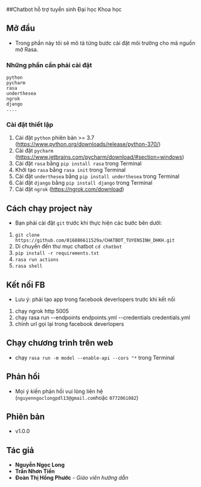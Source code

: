##Chatbot hỗ trợ tuyển sinh Đại học Khoa học

## Mở đầu
- Trong phần này tôi sẽ mô tả từng bước cài đặt môi trường cho  mã nguồn mở Rasa.

### Những phần cần phải cài đặt

```
python
pycharm
rasa
underthesea
ngrok
django
....
```

### Cài đặt thiết lập 
1. Cài đặt `python` phiên bản >= 3.7 (https://www.python.org/downloads/release/python-370/)
2. Cài đặt `pycharm` (https://www.jetbrains.com/pycharm/download/#section=windows)
3. Cài đặt `rasa` bằng  `pip install rasa` trong Terminal
4. Khởi tạo `rasa` bằng `rasa init` trong Terminal
5. Cài đặt `underthesea` bằng `pip install underthesea` trong Terminal
6. Cài đặt `django` bằng `pip install django` trong Terminal
7. Cài đặt `ngrok` (https://ngrok.com/download)

## Cách chạy project này
- Bạn phải cài đặt `git` trước khi thực hiện các bước bên dưới:
1. `git clone https://github.com/016886611529a/CHATBOT_TUYENSINH_DHKH.git`
2. Di chuyển đến thư mục chatbot `cd chatbot`
3. `pip install -r requirements.txt`
4. `rasa run actions`
5. `rasa shell`


## Kết nối FB 
- Lưu ý: phải tạo app trong facebook deverlopers trước khi kết nối
1. chạy ngrok http 5005 
2. chạy rasa run --endpoints endpoints.yml --credentials credentials.yml
3. chỉnh url gọi lại trong facebook deverlopers


## Chạy chương trình trên web
- chạy `rasa run -m model --enable-api --cors "*` trong Terminal

## Phản hồi
- Mọi ý kiến phản hồi vui lòng liên hệ (`nguyenngoclongpdl13@gmail.com`hoặc `0772061082`)
## Phiên bản
- v1.0.0

## Tác giả

* **Nguyễn Ngọc Long**
* **Trần Nhơn Tiến**
* **Đoàn Thị Hồng Phước** - *Giáo viên hướng dẫn*


